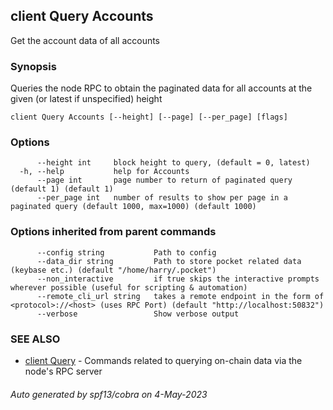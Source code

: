 ## client Query Accounts

Get the account data of all accounts

### Synopsis

Queries the node RPC to obtain the paginated data for all accounts at the given (or latest if unspecified) height

```
client Query Accounts [--height] [--page] [--per_page] [flags]
```

### Options

```
      --height int     block height to query, (default = 0, latest)
  -h, --help           help for Accounts
      --page int       page number to return of paginated query (default 1) (default 1)
      --per_page int   number of results to show per page in a paginated query (default 1000, max=1000) (default 1000)
```

### Options inherited from parent commands

```
      --config string           Path to config
      --data_dir string         Path to store pocket related data (keybase etc.) (default "/home/harry/.pocket")
      --non_interactive         if true skips the interactive prompts wherever possible (useful for scripting & automation)
      --remote_cli_url string   takes a remote endpoint in the form of <protocol>://<host> (uses RPC Port) (default "http://localhost:50832")
      --verbose                 Show verbose output
```

### SEE ALSO

* [client Query](client_Query.md)	 - Commands related to querying on-chain data via the node's RPC server

###### Auto generated by spf13/cobra on 4-May-2023
